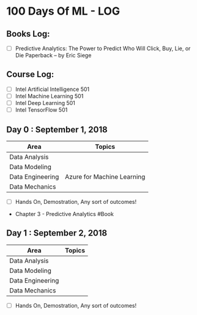 # 100 Days Of ML - LOG

## Books Log: 
- [ ] Predictive Analytics: The Power to Predict Who Will Click, Buy, Lie, or Die Paperback – by Eric Siege

## Course Log: 
- [ ] Intel Artificial Intelligence 501
- [ ] Intel Machine Learning 501
- [ ] Intel Deep Learning 501
- [ ] Intel TensorFlow 501

## Day 0 : September 1, 2018

| Area                        | Topics      |
|-----------------------------|-------------|
| Data Analysis               |             |
| Data Modeling               |             |
| Data Engineering            | Azure for Machine Learning |
| Data Mechanics              |             |

- [ ] Hands On, Demostration, Any sort of outcomes! 
- Chapter 3 - Predictive Analytics #Book 

## Day 1 : September 2, 2018

| Area                        | Topics      |
|-----------------------------|-------------|
| Data Analysis               |             |
| Data Modeling               |             |
| Data Engineering            |             |
| Data Mechanics              |             |

- [ ] Hands On, Demostration, Any sort of outcomes! 